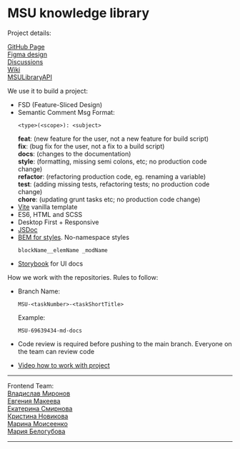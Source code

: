 # MSU knowledge library


Project details:

[GitHub Page](https://mariiabel.github.io/msu-library/dist/catalog.html)<br>
[Figma design](https://www.figma.com/design/SNHlX8dZEVNcOhyMzh9Asf/DMVN-TZ?node-id=0-1&t=U0Sg0IhMcvOlFqSs-0) <br>
[Discussions](https://github.com/MariiaBel/msu-library/discussions)<br>
[Wiki](https://github.com/MariiaBel/msu-library/wiki/Instractions)<br>
[MSULibraryAPI](https://app.swaggerhub.com/apis-docs/MariiaBel/MSULibraryAPI/1.0.0)<br>

We use it to build a project:

- FSD (Feature-Sliced Design)
- Semantic Comment Msg
  Format:
  ```
  <type>(<scope>): <subject>
  ```
  **feat**: (new feature for the user, not a new feature for build script)<br>
  **fix**: (bug fix for the user, not a fix to a build script)<br>
  **docs**: (changes to the documentation)<br>
  **style**: (formatting, missing semi colons, etc; no production code change)<br>
  **refactor**: (refactoring production code, eg. renaming a variable)<br>
  **test**: (adding missing tests, refactoring tests; no production code change)<br>
  **chore**: (updating grunt tasks etc; no production code change)<br>
- [Vite](https://vitejs.dev/) vanilla template
- ES6, HTML and SCSS
- Desktop First + Responsive
- [JSDoc](https://jsdoc.app/)
- [BEM for styles](https://ru.bem.info/methodology/naming-convention/#%D0%BF%D1%80%D0%B0%D0%B2%D0%B8%D0%BB%D0%B0-%D1%84%D0%BE%D1%80%D0%BC%D0%B8%D1%80%D0%BE%D0%B2%D0%B0%D0%BD%D0%B8%D1%8F-%D0%B8%D0%BC%D0%B5%D0%BD). No-namespace styles
    ```
    blockName__elemName _modName
    ```
- [Storybook](https://storybook.js.org/docs) for UI docs


How we work with the repositories. Rules to follow:

- Branch Name:
  ```
  MSU-<taskNumber>-<taskShortTitle>
  ```
  Example:
  ```
  MSU-69639434-md-docs
  ```
- Code review is required before pushing to the main branch. Everyone on the team can review code

- [Video how to work with project](https://drive.google.com/file/d/1srBw3dUKgCt_Z2iNkQ1-uGUTjkZUa-hQ/view?usp=sharing)


---

Frontend Team:<br>
[Владислав Миронов](https://github.com/vladmir26)<br>
[Евгения Макеева](https://github.com/EvaM25)<br>
[Екатерина Смирнова](https://github.com/catherinsmi)<br>
[Кристина Новикова](https://github.com/nookismile)<br>
[Марина Моисеенко](https://github.com/marrollyn)<br>
[Мария Белогубова](https://github.com/mariiabel)

---
